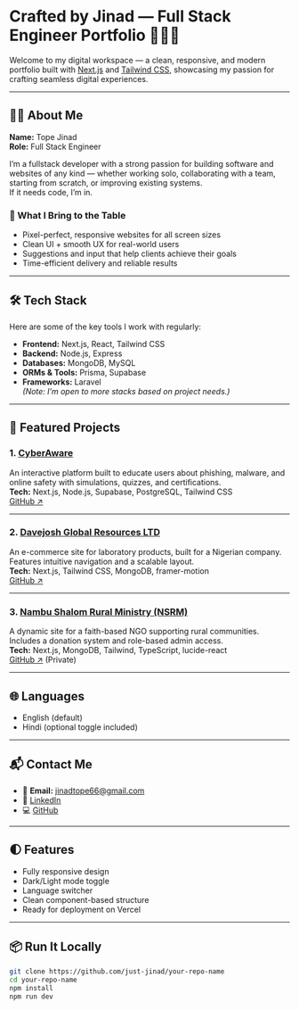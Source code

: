# Crafted by Jinad — Full Stack Engineer Portfolio 🧑🏽‍💻

Welcome to my digital workspace — a clean, responsive, and modern portfolio built with [Next.js](https://nextjs.org/) and [Tailwind CSS](https://tailwindcss.com/), showcasing my passion for crafting seamless digital experiences.

---

## 👋🏽 About Me

**Name:** Tope Jinad  
**Role:** Full Stack Engineer  

I’m a fullstack developer with a strong passion for building software and websites of any kind — whether working solo, collaborating with a team, starting from scratch, or improving existing systems.  
If it needs code, I’m in.

### 🚀 What I Bring to the Table

- Pixel-perfect, responsive websites for all screen sizes
- Clean UI + smooth UX for real-world users
- Suggestions and input that help clients achieve their goals
- Time-efficient delivery and reliable results

---

## 🛠️ Tech Stack

Here are some of the key tools I work with regularly:

- **Frontend:** Next.js, React, Tailwind CSS
- **Backend:** Node.js, Express
- **Databases:** MongoDB, MySQL
- **ORMs & Tools:** Prisma, Supabase
- **Frameworks:** Laravel  
*(Note: I’m open to more stacks based on project needs.)*

---

## 📂 Featured Projects

### 1. [CyberAware](https://cyber-awareness-app.vercel.app)

An interactive platform built to educate users about phishing, malware, and online safety with simulations, quizzes, and certifications.  
**Tech:** Next.js, Node.js, Supabase, PostgreSQL, Tailwind CSS  
[GitHub ↗︎](https://github.com/just-jinad/Cyber-Awareness-app)

---

### 2. [Davejosh Global Resources LTD](https://davejosh-global-resources-ltd.vercel.app)

An e-commerce site for laboratory products, built for a Nigerian company. Features intuitive navigation and a scalable layout.  
**Tech:** Next.js, Tailwind CSS, MongoDB, framer-motion  
[GitHub ↗︎](https://github.com/just-jinad/Davejosh-global-resources-LTD)

---

### 3. [Nambu Shalom Rural Ministry (NSRM)](https://nsrm.vercel.app)

A dynamic site for a faith-based NGO supporting rural communities. Includes a donation system and role-based admin access.  
**Tech:** Next.js, MongoDB, Tailwind, TypeScript, lucide-react  
[GitHub ↗︎](https://github.com/just-jinad/NSRM) (Private)

---

## 🌐 Languages

- English (default)
- Hindi (optional toggle included)

---

## 📬 Contact Me

- 📧 **Email:** jinadtope66@gmail.com  
- 💼 [LinkedIn](https://linkedin.com/in/jinadtope)  
- 💻 [GitHub](https://github.com/just-jinad)

---

## 🌓 Features

- Fully responsive design
- Dark/Light mode toggle
- Language switcher
- Clean component-based structure
- Ready for deployment on Vercel

---

## 📦 Run It Locally

```bash
git clone https://github.com/just-jinad/your-repo-name
cd your-repo-name
npm install
npm run dev
